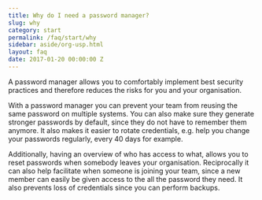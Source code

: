 ```yaml
---
title: Why do I need a password manager?
slug: why
category: start
permalink: /faq/start/why
sidebar: aside/org-usp.html
layout: faq
date: 2017-01-20 00:00:00 Z
---
```

A password manager allows you to comfortably implement best security practices and therefore reduces the risks for
you and your organisation.

With a password manager you can prevent your team from reusing the same password on multiple systems.
You can also make sure they generate stronger passwords by default, since they do not have to remember them anymore.
It also makes it easier to rotate credentials, e.g. help you change your passwords regularly, every 40 days for example.

Additionally, having an overview of who has access to what, allows you to reset passwords when somebody leaves
your organisation. Reciprocally it can also help facilitate when someone is joining your team, since a new member
can easily be given access to the all the password they need. It also prevents loss of credentials since you can
perform backups.
